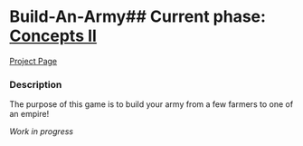 # Build-An-Army## Current phase: [Concepts II](https://github.com/Tanner1638/Pythonista/wiki/Game-Phases)
[Project Page](https://github.com/Tanner1638/Pythonista/projects/2)
### Description
The purpose of this game is to build your army from a few farmers to one of an empire!

_Work in progress_
